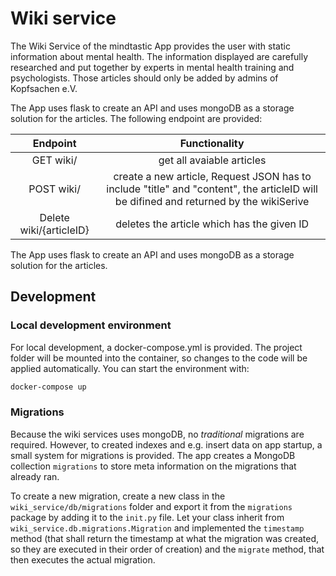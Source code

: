 # Wiki service

The Wiki Service of the mindtastic App provides the user with static information about mental health. The information displayed are carefully researched and put together by experts in mental health training and psychologists. Those articles should only be added by admins of Kopfsachen e.V.

The App uses flask to create an API and uses mongoDB as a storage solution for the articles.
The following endpoint are provided:

| Endpoint | Functionality |
| :---: | :---: |
| GET wiki/  | get all avaiable articles |
| POST wiki/   | create a new article, Request JSON has to include "title" and "content", the articleID will be difined and returned by the wikiSerive |
| Delete wiki/{articleID}  | deletes the article which has the given ID  |

The App uses flask to create an API and uses mongoDB as a storage solution for the articles.

## Development

### Local development environment

For local development, a docker-compose.yml is provided. The project folder will be mounted into the container, so changes to the code will be applied automatically. You can start the environment with:

```bash
docker-compose up 
```

### Migrations

Because the wiki services uses mongoDB, no *traditional* migrations are required. However, to created indexes and e.g. insert data on app startup, a small system for migrations is provided. The app creates a MongoDB collection `migrations` to store meta information on the migrations that already ran.

To create a new migration, create a new class in the `wiki_service/db/migrations` folder and export it from the `migrations` package by adding it to the `init.py` file. Let your class inherit from `wiki_service.db.migrations.Migration` and implemented the `timestamp` method (that shall return the timestamp at what the migration was created, so they are executed in their order of creation) and the `migrate` method, that then executes the actual migration.

